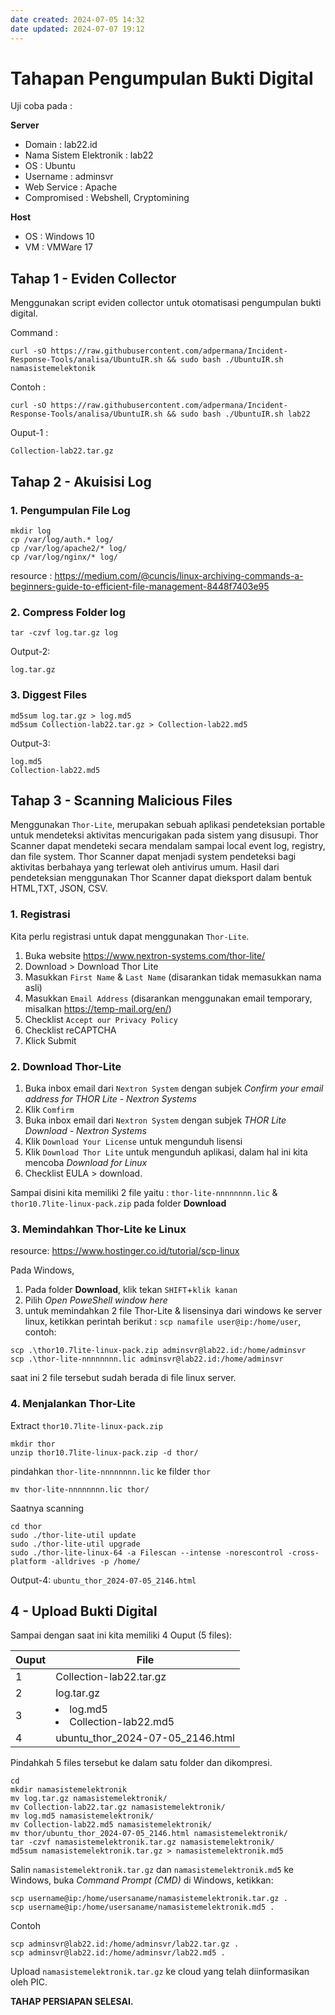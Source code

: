 ```yaml
---
date created: 2024-07-05 14:32
date updated: 2024-07-07 19:12
---
```


# Tahapan Pengumpulan  Bukti Digital

Uji coba pada :

**Server**
- Domain : lab22.id
- Nama Sistem Elektronik : lab22
- OS : Ubuntu
- Username : adminsvr
- Web Service : Apache
- Compromised : Webshell, Cryptomining

**Host**
- OS : Windows 10
- VM : VMWare 17

## Tahap 1 - Eviden Collector

Menggunakan script eviden collector untuk otomatisasi pengumpulan bukti digital.

Command :

```
curl -sO https://raw.githubusercontent.com/adpermana/Incident-Response-Tools/analisa/UbuntuIR.sh && sudo bash ./UbuntuIR.sh namasistemelektonik
```

Contoh :

```
curl -sO https://raw.githubusercontent.com/adpermana/Incident-Response-Tools/analisa/UbuntuIR.sh && sudo bash ./UbuntuIR.sh lab22
```

Ouput-1 :

```
Collection-lab22.tar.gz
```

## Tahap 2 - Akuisisi Log

### 1. Pengumpulan File Log

```
mkdir log
cp /var/log/auth.* log/
cp /var/log/apache2/* log/
cp /var/log/nginx/* log/
```

resource : <https://medium.com/@cuncis/linux-archiving-commands-a-beginners-guide-to-efficient-file-management-8448f7403e95>

### 2. Compress Folder log

```
tar -czvf log.tar.gz log
```

Output-2:

```
log.tar.gz
```

### 3. Diggest Files

```
md5sum log.tar.gz > log.md5
md5sum Collection-lab22.tar.gz > Collection-lab22.md5
```

Output-3:

```
log.md5
Collection-lab22.md5
```

## Tahap 3 - Scanning Malicious Files

Menggunakan `Thor-Lite`, merupakan sebuah aplikasi pendeteksian portable untuk mendeteksi aktivitas mencurigakan pada sistem yang disusupi. Thor Scanner dapat mendeteki secara mendalam sampai local event log, registry, dan file system. Thor Scanner dapat menjadi system pendeteksi bagi aktivitas berbahaya yang terlewat oleh antivirus umum. Hasil dari pendeteksian menggunakan Thor Scanner dapat dieksport dalam bentuk HTML,TXT, JSON, CSV.

### 1. Registrasi

Kita perlu registrasi untuk dapat menggunakan `Thor-Lite`.

1. Buka website <https://www.nextron-systems.com/thor-lite/>
2. Download > Download Thor Lite
3. Masukkan `First Name` & `Last Name` (disarankan tidak memasukkan nama asli)
4. Masukkan `Email Address` (disarankan menggunakan email temporary, misalkan <https://temp-mail.org/en/>)
5. Checklist `Accept our Privacy Policy`
6. Checklist reCAPTCHA
7. Klick Submit

### 2. Download Thor-Lite

1. Buka inbox email dari `Nextron System` dengan subjek _Confirm your email address for THOR Lite - Nextron Systems_
2. Klik `Comfirm`
3. Buka inbox email dari `Nextron System` dengan subjek   _THOR Lite Download - Nextron Systems_
4. Klik `Download Your License` untuk mengunduh lisensi
5. Klik `Download Thor Lite` untuk mengunduh aplikasi, dalam hal ini kita mencoba _Download for Linux_
6. Checklist EULA > download.

Sampai disini kita memiliki 2 file yaitu : `thor-lite-nnnnnnnn.lic` & `thor10.7lite-linux-pack.zip` pada folder **Download**

### 3. Memindahkan Thor-Lite ke Linux

resource: <https://www.hostinger.co.id/tutorial/scp-linux>

Pada Windows,

1. Pada folder **Download**, klik tekan `SHIFT`+`klik kanan`
2. Pilih _Open PoweShell window here_
3. untuk memindahkan 2 file Thor-Lite & lisensinya dari windows ke server linux, ketikkan perintah berikut : `scp namafile user@ip:/home/user`, contoh:

```
scp .\thor10.7lite-linux-pack.zip adminsvr@lab22.id:/home/adminsvr
scp .\thor-lite-nnnnnnnn.lic adminsvr@lab22.id:/home/adminsvr
```

saat ini 2 file tersebut sudah berada di file linux server.

### 4. Menjalankan Thor-Lite

Extract `thor10.7lite-linux-pack.zip`

```
mkdir thor
unzip thor10.7lite-linux-pack.zip -d thor/
```

pindahkan `thor-lite-nnnnnnnn.lic` ke filder `thor`

```
mv thor-lite-nnnnnnnn.lic thor/
```

Saatnya scanning

```
cd thor
sudo ./thor-lite-util update
sudo ./thor-lite-util upgrade
sudo ./thor-lite-linux-64 -a Filescan --intense -norescontrol -cross-platform -alldrives -p /home/
```

Output-4: `ubuntu_thor_2024-07-05_2146.html`

## 4 - Upload Bukti Digital

Sampai dengan saat ini kita memiliki 4 Ouput (5 files):

| Ouput | File                                |
| ----- | ----------------------------------- |
| 1     | Collection-lab22.tar.gz             |
| 2     | log.tar.gz                          |
| 3     | <li>log.md5<li>Collection-lab22.md5 |
| 4     | ubuntu_thor_2024-07-05_2146.html    |

Pindahkah 5 files tersebut ke dalam satu folder dan dikompresi.

```
cd
mkdir namasistemelektronik
mv log.tar.gz namasistemelektronik/
mv Collection-lab22.tar.gz namasistemelektronik/
mv log.md5 namasistemelektronik/
mv Collection-lab22.md5 namasistemelektronik/
mv thor/ubuntu_thor_2024-07-05_2146.html namasistemelektronik/
tar -czvf namasistemelektronik.tar.gz namasistemelektronik/
md5sum namasistemelektronik.tar.gz > namasistemelektronik.md5
```

Salin `namasistemelektronik.tar.gz` dan `namasistemelektronik.md5`  ke Windows, buka _Command Prompt (CMD)_ di Windows, ketikkan:

```
scp username@ip:/home/usersaname/namasistemelektronik.tar.gz .
scp username@ip:/home/usersaname/namasistemelektronik.md5 .
```

Contoh

```
scp adminsvr@lab22.id:/home/adminsvr/lab22.tar.gz .
scp adminsvr@lab22.id:/home/adminsvr/lab22.md5 .
```

Upload `namasistemelektronik.tar.gz` ke cloud yang telah diinformasikan oleh PIC.

**TAHAP PERSIAPAN SELESAI.**
